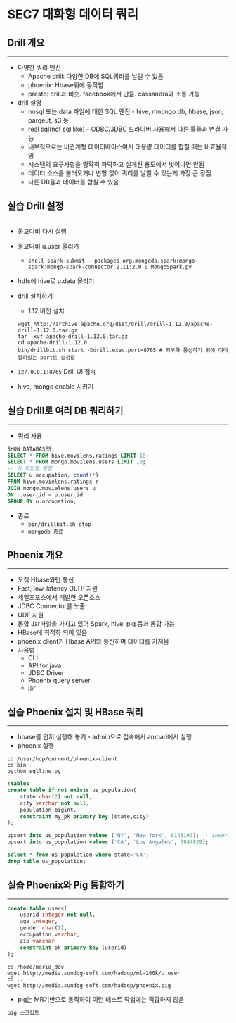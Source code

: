 # SEC7 대화형 데이터 쿼리

## Drill 개요

---

- 다양한 쿼리 엔진
  - Apache drill: 다양한 DB에 SQL쿼리를 날릴 수 있음
  - phoenix: Hbase위에 동작함 
  - presto: drill과 비슷. facebook에서 만듬. cassandra와 소통 가능
- drill 설명
  - nosql 또는 data 파일에 대한 SQL 엔진 - hive, mnongo db, hbase, json, parqeut, s3 등
  - real sql(not sql like) - ODBC/JDBC 드라이버 사용해서 다른 툴들과 연결 가능
  - 내부적으로는 비관계형 데이터베이스여서 대용량 데이터를 합칠 때는 비효율적임
  - 시스템의 요구사항을 명확히 파악하고 설계된 용도에서 벗어나면 안됨
  - 데이터 소스를 불러오거나 변형 없이 쿼리를 날릴 수 있는게 가장 큰 장점
  - 다른 DB들과 데이터를 합칠 수 있음

## 실습 Drill 설정

---

- 몽고디비 다시 실행
- 몽고디비 u.user 올리기
  - `shell spark-submit --packages org.mongodb.spark:mongo-spark:mongo-spark-connector_2.11:2.0.0 MongoSpark.py`
- hdfs에 hive로 u.data 올리기
- drill 설치하기
  - 1.12 버전 설치
  
  ```shell
  wget http://archive.apache.org/dist/drill/drill-1.12.0/apache-drill-1.12.0.tar.gz
  tar -xvf apache-drill-1.12.0.tar.gz
  cd apache-drill-1.12.0
  bin/drillbit.sh start -Ddrill.exec.port=8765 # 외부화 통신하기 위해 이미 열려있는 port로 설정합
  ```

- `127.0.0.1:8765` Drill UI 접속
- hive, mongo enable 시키기

## 실습 Drill로 여러 DB 쿼리하기

---

- 쿼리 사용

```sql
SHOW DATABASES;
SELECT * FROM hive.movilens.ratings LIMIT 10;
SELECT * FROM mongo.movilens.users LIMIT 10;
-- 각 직업별 평점
SELECT u.occupation, count(*)
FROM hive.movielens.ratings r
JOIN mongo.movielens.users u
ON r.user_id = u.user_id
GROUP BY u.occupation;
```

- 종료
  - `bin/drillbit.sh stop`
  - `mongodb 종료`

## Phoenix 개요

---

- 오직 Hbase와만 통신
- Fast, low-latency OLTP 지원
- 세일즈포스에서 개발한 오픈소스
- JDBC Connector를 노출
- UDF 지원
- 통합 Jar파일을 가지고 있어 Spark, hive, pig 등과 통합 가능
- HBase에 최적화 되어 있음
- phoenix client가 Hbase API와 통신하며 데이터를 가져옴
- 사용법
  - CLI
  - API for java
  - JDBC Driver
  - Phoenix query server
  - jar

## 실습 Phoenix 설치 및 HBase 쿼리

---

- hbase를 먼저 실행해 놓기 - admin으로 접속해서 ambari에서 실행
- phoenix 실행

```shell
cd /user/hdp/current/phoenix-client
cd bin
python sqlline.py
```

```sql
!tables
create table if not exists us_population(
    state char(2) not null,
    city varchar not null,
    population bigint,
    constraint my_pk primary key (state,city)
);

upsert into us_population values ('NY', 'New York', 8143197); -- insert를 지원하지 않음.
upsert into us_population values ('CA', 'Los Angeles', 3844829);

select * from us_population where state='CA';
drop table us_population;
```

## 실습 Phoenix와 Pig 통합하기

---

```sql
create table users(
    userid integer not null,
    age integer,
    gender char(1),
    occupation varchar,
    zip varchar
    constraint pk primary key (userid)
);
```

```shell
cd /home/maria_dev
wget http://media.sundog-soft.com/hadoop/ml-100k/u.user
cd ..
wget http://media.sundog-soft.com/hadoop/phoenix.pig
```

- pig는 MR기반으로 동작하여 이런 테스트 작업에는 적합하지 않음

```sql
pig 스크립트
```

